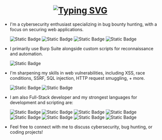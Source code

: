 <h1 align="center">
  <a href="https://git.io/typing-svg">
    <img src="https://readme-typing-svg.herokuapp.com?font=Fira+Code&pause=1000&color=F74010&background=77FF4700&width=435&lines=Hi%2C+I'm+adminera%2C+here+is+my+github!;I'm+a+passionate+developer%2Fhacker!" alt="Typing SVG" />
  </a>
</h1>
<ul>
<li><p>I'm a cybersecurity enthusiast specializing in bug bounty hunting, with a focus on securing web applications.</p> </li>

![Static Badge](https://img.shields.io/badge/hackerone-he?style=for-the-badge&logo=hackerone&logoColor=white&color=black)
![Static Badge](https://img.shields.io/badge/bugcrowd-he?style=for-the-badge&logo=bugcrowd&logoColor=orange&color=white)
![Static Badge](https://img.shields.io/badge/meta-he?style=for-the-badge&logo=meta&logoColor=white&color=blue)
![Static Badge](https://img.shields.io/badge/google-he?style=for-the-badge&logo=google&logoColor=orange&color=white)

<li><p> I primarily use Burp Suite alongside custom scripts for reconnaissance and automation. </p></li>

![Static Badge](https://img.shields.io/badge/burpsuite-he?style=for-the-badge&logo=portswigger&color=blue)

<li> <p> I'm sharpening my skills in web vulnerabilities, including XSS, race conditions, SSRF, SQL injection, HTTP request smuggling, + more. </p></li>

![Static Badge](https://img.shields.io/badge/owasp-he?style=for-the-badge&logo=owasp&logoColor=black&color=dark%20green)
![Static Badge](https://img.shields.io/badge/portswigger-he?style=for-the-badge&logo=portswigger&color=darkblue)


<li><p> I am also Full-Stack developer and my strongest languages for development and scripting are:  </p></li>

![Static Badge](https://img.shields.io/badge/python-he?style=for-the-badge&logo=python&logoColor=green&color=blue%20)
![Static Badge](https://img.shields.io/badge/javascript-he?style=for-the-badge&logo=javascript&logoColor=black&color=yellow)
![Static Badge](https://img.shields.io/badge/php-he?style=for-the-badge&logo=php&logoColor=black&color=purple)
![Static Badge](https://img.shields.io/badge/go-he?style=for-the-badge&logo=go&logoColor=turquoise&color=white)
![Static Badge](https://img.shields.io/badge/html-he?style=for-the-badge&logo=html&logoColor=white&color=red)
![Static Badge](https://img.shields.io/badge/css-he?style=for-the-badge&logo=css&logoColor=white&color=blue)
![Static Badge](https://img.shields.io/badge/bash-he?style=for-the-badge&logo=bash&logoColor=white&color=grey)
![Static Badge](https://img.shields.io/badge/sql-he?style=for-the-badge&logo=sql&logoColor=yellow&color=darkblue)

<li><p> Feel free to connect with me to discuss cybersecurity, bug hunting, or coding projects! </p></li>
</ul>






